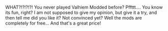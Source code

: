 WHAT?!?!?!?!
You never played Valhiem Modded before?
Pffttt.... You know its fun, right? 
I am not supposed to give my opinion, but give it a try, and then tell me did you like it?
Not convinced yet?
Well the mods are completely for free...
And that's a great price!
